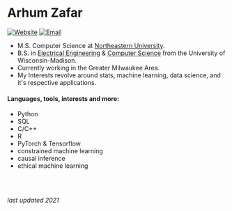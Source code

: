 # Arhum Zafar

[![Website](https://img.shields.io/badge/LinkedIn-%2B-blue)](https://www.linkedin.com/in/arhumz/)
[![Email](https://img.shields.io/badge/Contact-Email-green/)](mailto:work.arhum@gmail.com)



- M.S. Computer Science at [Northeastern University](https://www.khoury.northeastern.edu/).
- B.S. in [Electrical Engineering](https://www.engr.wisc.edu/department/electrical-computer-engineering/) & [Computer Science](https://www.cs.wisc.edu/) from the University of Wisconsin-Madison.
- Currently working in the Greater Milwaukee Area. 
- My Interests revolve around stats, machine learning, data science, and it's respective applications.


#### Languages, tools, interests and more:

- Python
- SQL
- C/C++
- R
- PyTorch & Tensorflow
- constrained machine learning
- causal inference
- ethical machine learning

<br>
<br>


*last updated 2021*

